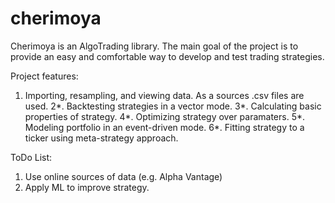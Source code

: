 # cherimoya

Cherimoya is an AlgoTrading library. The main goal of the project is to provide an easy and comfortable way to develop and test trading strategies. 

Project features:
1. Importing, resampling, and viewing data. As a sources .csv files are used. 
2*. Backtesting strategies in a vector mode.
3*. Calculating basic properties of strategy.
4*. Optimizing strategy over paramaters.
5*. Modeling portfolio in an event-driven mode.
6*. Fitting strategy to a ticker using meta-strategy approach.

ToDo List:
1. Use online sources of data (e.g. Alpha Vantage)
2. Apply ML to improve strategy.